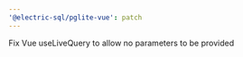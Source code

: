 ```yaml
---
'@electric-sql/pglite-vue': patch
---
```


Fix Vue useLiveQuery to allow no parameters to be provided
